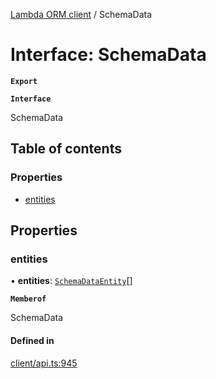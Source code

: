 [Lambda ORM client](../README.md) / SchemaData

# Interface: SchemaData

**`Export`**

**`Interface`**

SchemaData

## Table of contents

### Properties

- [entities](SchemaData.md#entities)

## Properties

### entities

• **entities**: [`SchemaDataEntity`](SchemaDataEntity.md)[]

**`Memberof`**

SchemaData

#### Defined in

[client/api.ts:945](https://github.com/FlavioLionelRita/lambdaorm-client-node/blob/dc8a5fe/src/lib/client/api.ts#L945)
